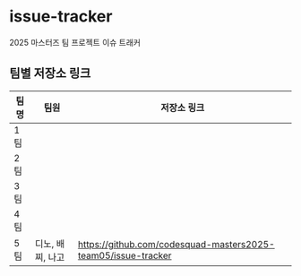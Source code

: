 # issue-tracker

2025 마스터즈 팀 프로젝트 이슈 트래커

## 팀별 저장소 링크

| 팀명 | 팀원         | 저장소 링크                                                         |
| ---- |------------|----------------------------------------------------------------|
| 1팀  |            |                                                                |
| 2팀  |            |                                                                |
| 3팀  |            |                                                                |
| 4팀  |            |                                                                |
| 5팀  | 디노, 배찌, 나고 | https://github.com/codesquad-masters2025-team05/issue-tracker  |
